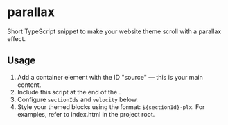 # parallax
Short TypeScript snippet to make your website theme scroll with a parallax effect.

## Usage
1. Add a container element with the ID "source" — this is your main content.
2. Include this script at the end of the <body>.
3. Configure `sectionIds` and `velocity` below.
4. Style your themed blocks using the format: `${sectionId}-plx`.
For examples, refer to index.html in the project root.